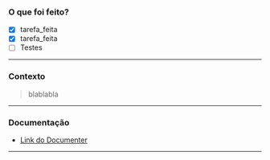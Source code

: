 ### O que foi feito?
 - [x] tarefa_feita
 - [x] tarefa_feita
 - [ ] Testes
---
### Contexto
> blablabla
---
### Documentação
- [Link do Documenter](_link_)
---
